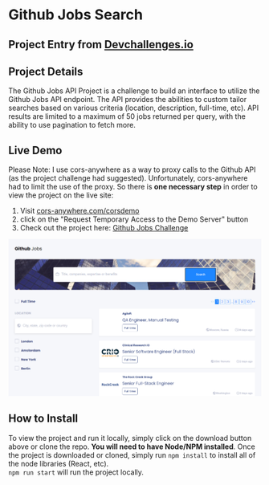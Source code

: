 <div style="{background-color: #333; color: #EEE; height: 100%;}">
<h1>Github Jobs Search</h1>
<h2>Project Entry from <a href="https://devchallenges.io/challenges/TtUjDt19eIHxNQ4n5jps">Devchallenges.io</a></h2>

<h2>Project Details</h2>
<p>The Github Jobs API Project is a challenge to build an interface to utilize the Github Jobs API endpoint. The API provides the abilities to custom tailor searches based on various criteria (location, description, full-time, etc). API results are limited to a maximum of 50 jobs returned per query, with the ability to use pagination to fetch more.</p>
<h2>Live Demo</h2>
<p>Please Note: I use cors-anywhere as a way to proxy calls to the Github API (as the project challenge had suggested). Unfortunately, cors-anywhere had to limit the use of the proxy. So there is <strong>one necessary step</strong> in order to view the project on the live site:</p>
<ol>
    <li>Visit <a href="https://cors-anywhere.herokuapp.com/corsdemo">cors-anywhere.com/corsdemo</a></li>
    <li>click on the "Request Temporary Access to the Demo Server" button</li>
    <li>Check out the project here: <a href="https://joblistingsreact.netlify.app/">Github Jobs Challenge</a>
    </li>
</ol>


<p style="{text-align:center;}">
<img src="projectImages/desktop_search.PNG" />
</p>

<h2>How to Install</h2>
<p>To view the project and run it locally, simply click on the download button above or clone the repo. <strong>You will need to have Node/NPM installed</strong>. Once the project is downloaded or cloned, simply run <code>npm install</code> to install all of the node libraries (React, etc). <br>
<code>npm run start</code> will run the project locally.</p>
</div>